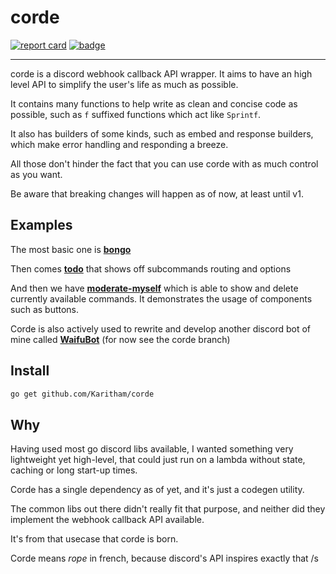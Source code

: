# corde

[![report card](https://goreportcard.com/badge/github.com/Karitham/corde)](https://goreportcard.com/report/github.com/Karitham/corde)
[![badge](https://pkg.go.dev/badge/github.com/Karitham/corde)](https://pkg.go.dev/github.com/Karitham/corde)

---

corde is a discord webhook callback API wrapper. It aims to have an high level API to simplify the user's life as much as possible.

It contains many functions to help write as clean and concise code as possible, such as `f` suffixed functions which act like `Sprintf`.

It also has builders of some kinds, such as embed and response builders, which make error handling and responding a breeze.

All those don't hinder the fact that you can use corde with as much control as you want.

Be aware that breaking changes will happen as of now, at least until v1.

## Examples

The most basic one is [**bongo**](_example/bongo/main.go)

Then comes [**todo**](_example/todo/) that shows off subcommands routing and options

And then we have [**moderate-myself**](_example/moderate-myself/main.go) which is able to show and delete currently available commands.
It demonstrates the usage of components such as buttons.

Corde is also actively used to rewrite and develop another discord bot of mine called [**WaifuBot**](https://github.com/Karitham/WaifuBot/) (for now see the corde branch)

## Install

```sh
go get github.com/Karitham/corde
```

## Why

Having used most go discord libs available, I wanted something very lightweight yet high-level, that could just run on a lambda without state, caching or long start-up times.

Corde has a single dependency as of yet, and it's just a codegen utility.

The common libs out there didn't really fit that purpose, and neither did they implement the webhook callback API available.

It's from that usecase that corde is born.

Corde means *rope* in french, because discord's API inspires exactly that /s
